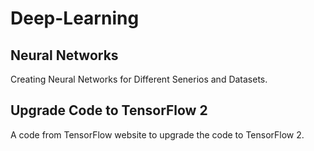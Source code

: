 # Deep-Learning

## Neural Networks
Creating Neural Networks for Different Senerios and Datasets.

## Upgrade Code to TensorFlow 2
A code from TensorFlow website to upgrade the code to TensorFlow 2.